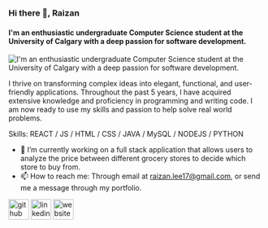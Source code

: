 

<!--
**Raizan17/Raizan17** is a ✨ _special_ ✨ repository because its `README.md` (this file) appears on your GitHub profile.

Here are some ideas to get you started:

- 🔭 I’m currently working on ...
- 🌱 I’m currently learning ...
- 👯 I’m looking to collaborate on ...
- 🤔 I’m looking for help with ...
- 💬 Ask me about ...
- 📫 How to reach me: ...
- 😄 Pronouns: ...
- ⚡ Fun fact: ...
-->
### Hi there 👋, Raizan
#### I'm an enthusiastic undergraduate Computer Science student at the University of Calgary with a deep passion for software development. 
![I'm an enthusiastic undergraduate Computer Science student at the University of Calgary with a deep passion for software development. ](https://media.licdn.com/dms/image/D5616AQEK5YsKLD-lmg/profile-displaybackgroundimage-shrink_350_1400/0/1693451857754?e=1706140800&v=beta&t=c4WsMWs4JLWCJs0QfJXT5WeTCsDiKcOloaO-hqz4jY0)

 I thrive on transforming complex ideas into elegant, functional, and user-friendly applications. Throughout the past 5 years, I have acquired extensive knowledge and proficiency in programming and writing code. I am now ready to use my skills and passion to help solve real world problems.  

Skills: REACT / JS / HTML / CSS / JAVA / MySQL / NODEJS / PYTHON

- 🔭 I’m currently working on a full stack application that allows users to analyze the price between different grocery stores to decide which store to buy from. 
- 📫 How to reach me: Through email at raizan.lee17@gmail.com, or send me a message through my portfolio. 


[<img src='https://cdn.jsdelivr.net/npm/simple-icons@3.0.1/icons/github.svg' alt='github' height='40'>](https://github.com/Raizan17)  [<img src='https://cdn.jsdelivr.net/npm/simple-icons@3.0.1/icons/linkedin.svg' alt='linkedin' height='40'>](https://www.linkedin.com/in/raizan-ahmed/)  [<img src='https://cdn.jsdelivr.net/npm/simple-icons@3.0.1/icons/icloud.svg' alt='website' height='40'>](https://raizan.netlify.app/)  



